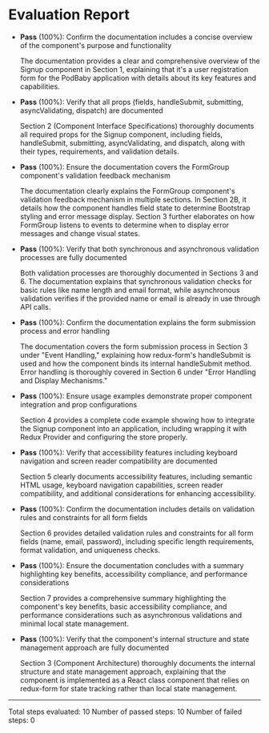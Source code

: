 # Evaluation Report

- **Pass** (100%): Confirm the documentation includes a concise overview of the component's purpose and functionality
  
  The documentation provides a clear and comprehensive overview of the Signup component in Section 1, explaining that it's a user registration form for the PodBaby application with details about its key features and capabilities.

- **Pass** (100%): Verify that all props (fields, handleSubmit, submitting, asyncValidating, dispatch) are documented
  
  Section 2 (Component Interface Specifications) thoroughly documents all required props for the Signup component, including fields, handleSubmit, submitting, asyncValidating, and dispatch, along with their types, requirements, and validation details.

- **Pass** (100%): Ensure the documentation covers the FormGroup component's validation feedback mechanism
  
  The documentation clearly explains the FormGroup component's validation feedback mechanism in multiple sections. In Section 2B, it details how the component handles field state to determine Bootstrap styling and error message display. Section 3 further elaborates on how FormGroup listens to events to determine when to display error messages and change visual states.

- **Pass** (100%): Verify that both synchronous and asynchronous validation processes are fully documented
  
  Both validation processes are thoroughly documented in Sections 3 and 6. The documentation explains that synchronous validation checks for basic rules like name length and email format, while asynchronous validation verifies if the provided name or email is already in use through API calls.

- **Pass** (100%): Confirm the documentation explains the form submission process and error handling
  
  The documentation covers the form submission process in Section 3 under "Event Handling," explaining how redux-form's handleSubmit is used and how the component binds its internal handleSubmit method. Error handling is thoroughly covered in Section 6 under "Error Handling and Display Mechanisms."

- **Pass** (100%): Ensure usage examples demonstrate proper component integration and prop configurations
  
  Section 4 provides a complete code example showing how to integrate the Signup component into an application, including wrapping it with Redux Provider and configuring the store properly.

- **Pass** (100%): Verify that accessibility features including keyboard navigation and screen reader compatibility are documented
  
  Section 5 clearly documents accessibility features, including semantic HTML usage, keyboard navigation capabilities, screen reader compatibility, and additional considerations for enhancing accessibility.

- **Pass** (100%): Confirm the documentation includes details on validation rules and constraints for all form fields
  
  Section 6 provides detailed validation rules and constraints for all form fields (name, email, password), including specific length requirements, format validation, and uniqueness checks.

- **Pass** (100%): Ensure the documentation concludes with a summary highlighting key benefits, accessibility compliance, and performance considerations
  
  Section 7 provides a comprehensive summary highlighting the component's key benefits, basic accessibility compliance, and performance considerations such as asynchronous validations and minimal local state management.

- **Pass** (100%): Verify that the component's internal structure and state management approach are fully documented
  
  Section 3 (Component Architecture) thoroughly documents the internal structure and state management approach, explaining that the component is implemented as a React class component that relies on redux-form for state tracking rather than local state management.

---

Total steps evaluated: 10
Number of passed steps: 10
Number of failed steps: 0